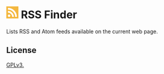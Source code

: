 # ![alt text](img/rss_32.png) RSS Finder

Lists RSS and Atom feeds available on the current web page.

## License

[GPLv3.](https://github.com/alshort/RSS-Finder/blob/master/LICENSE)
